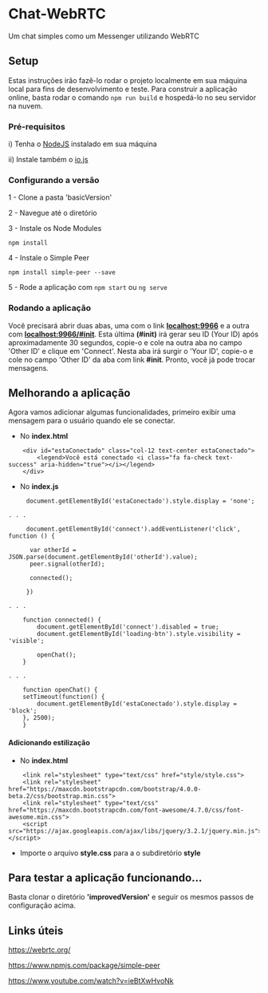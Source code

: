 # Chat-WebRTC

Um chat simples como um Messenger utilizando WebRTC

## Setup

Estas instruções irão fazê-lo rodar o projeto localmente em sua máquina local para fins de desenvolvimento e teste. Para construir a aplicação online, basta rodar o comando ```npm run build``` e hospedá-lo no seu servidor na nuvem.

### Pré-requisitos

i) Tenha o [NodeJS](https://nodejs.org/en/) instalado em sua máquina

ii) Instale também o [io.js](https://iojs.org/en/index.html)

### Configurando a versão

1 - Clone a pasta 'basicVersion'

2 - Navegue até o diretório

3 - Instale os Node Modules
```
npm install
```

4 - Instale o Simple Peer
```
npm install simple-peer --save
```

5 - Rode a aplicação com ```npm start``` ou ```ng serve```

### Rodando a aplicação

Você precisará abrir duas abas, uma com o link **[localhost:9966](localhost:9966)** e a outra com **[localhost:9966/#init](localhost:9966/#init)**. Esta última **(#init)** irá gerar seu ID (Your ID) após aproximadamente 30 segundos, copie-o e cole na outra aba no campo 'Other ID' e clique em 'Connect'. Nesta aba irá surgir o 'Your ID', copie-o e cole no campo 'Other ID' da aba com link **#init**. Pronto, você já pode trocar mensagens.

## Melhorando a aplicação

Agora vamos adicionar algumas funcionalidades, primeiro exibir uma mensagem para o usuário quando ele se conectar.
- No **index.html**
```
    <div id="estaConectado" class="col-12 text-center estaConectado">
        <legend>Você está conectado <i class="fa fa-check text-success" aria-hidden="true"></i></legend>
    </div>
```
- No **index.js**
```
     document.getElementById('estaConectado').style.display = 'none';
	
. . . 

     document.getElementById('connect').addEventListener('click', function () {

	  var otherId = JSON.parse(document.getElementById('otherId').value);
	  peer.signal(otherId);

	  connected();

     })

. . .

	function connected() {
	    document.getElementById('connect').disabled = true;
	    document.getElementById('loading-btn').style.visibility = 'visible';

	    openChat();
	}

. . .

    function openChat() {
	setTimeout(function() {
	  	document.getElementById('estaConectado').style.display = 'block';
	}, 2500);
    }

```

#### Adicionando estilização
- No **index.html**
```
    <link rel="stylesheet" type="text/css" href="style/style.css">
    <link rel="stylesheet" href="https://maxcdn.bootstrapcdn.com/bootstrap/4.0.0-beta.2/css/bootstrap.min.css">
    <link rel="stylesheet" type="text/css" href="https://maxcdn.bootstrapcdn.com/font-awesome/4.7.0/css/font-awesome.min.css">
    <script src="https://ajax.googleapis.com/ajax/libs/jquery/3.2.1/jquery.min.js"></script>
```
- Importe o arquivo **style.css** para a o subdiretório **style**

## Para testar a aplicação funcionando...

Basta clonar o diretório **'improvedVersion'** e seguir os mesmos passos de configuração acima.

## Links úteis

https://webrtc.org/

https://www.npmjs.com/package/simple-peer

https://www.youtube.com/watch?v=ieBtXwHvoNk

